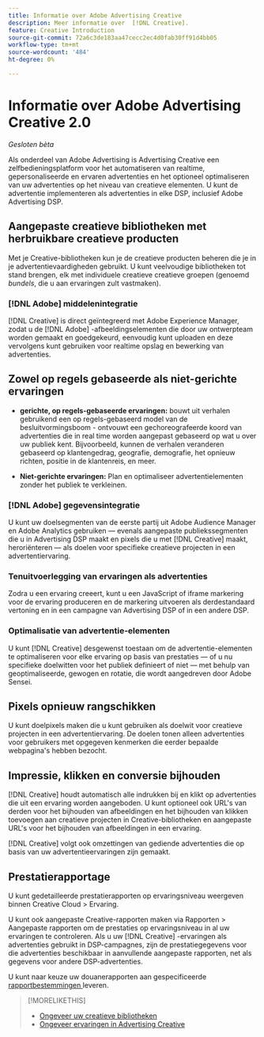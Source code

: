 ```yaml
---
title: Informatie over Adobe Advertising Creative
description: Meer informatie over  [!DNL Creative].
feature: Creative Introduction
source-git-commit: 72a6c3de183aa47cecc2ec4d0fab30ff91d4bb05
workflow-type: tm+mt
source-wordcount: '484'
ht-degree: 0%

---
```


# Informatie over Adobe Advertising Creative 2.0

*Gesloten bèta*

<!-- verify all and rewrite to include new stuff -->

Als onderdeel van Adobe Advertising is Advertising Creative een zelfbedieningsplatform voor het automatiseren van realtime, gepersonaliseerde en ervaren advertenties en het optioneel optimaliseren van uw advertenties op het niveau van creatieve elementen.<!-- Verify --> U kunt de advertentie implementeren als advertenties in elke DSP, inclusief Adobe Advertising DSP.

## Aangepaste creatieve bibliotheken met herbruikbare creatieve producten

Met je Creative-bibliotheken kun je de creatieve producten beheren die je in je advertentievaardigheden gebruikt. U kunt veelvoudige bibliotheken tot stand brengen, elk met individuele creatieve creatieve groepen (genoemd *bundels*, die u aan ervaringen zult vastmaken).

### [!DNL Adobe] middelenintegratie

[!DNL Creative] is direct geïntegreerd met Adobe Experience Manager, zodat u de [!DNL Adobe] -afbeeldingselementen die door uw ontwerpteam worden gemaakt en goedgekeurd, eenvoudig kunt uploaden en deze vervolgens kunt gebruiken voor realtime opslag en bewerking van advertenties.

## Zowel op regels gebaseerde als niet-gerichte ervaringen

* **gerichte, op regels-gebaseerde ervaringen:** bouwt uit verhalen gebruikend een op regels-gebaseerd model van de besluitvormingsboom - ontvouwt een gechoreografeerde koord van advertenties die in real time worden aangepast gebaseerd op wat u over uw publiek kent. Bijvoorbeeld, kunnen de verhalen veranderen gebaseerd op klantengedrag, geografie, demografie, het opnieuw richten, positie in de klantenreis, en meer.

* **Niet-gerichte ervaringen:** Plan en optimaliseer advertentielementen zonder het publiek te verkleinen.

### [!DNL Adobe] gegevensintegratie

U kunt uw doelsegmenten van de eerste partij uit Adobe Audience Manager en Adobe Analytics gebruiken — evenals aangepaste publiekssegmenten die u in Advertising DSP maakt en pixels die u met [!DNL Creative] maakt, heroriënteren — als doelen voor specifieke creatieve projecten in een advertentiervaring. <!-- Advertiser should be able to target all segments that are available in DSP for targeting -->

### Tenuitvoerlegging van ervaringen als advertenties

Zodra u een ervaring creeert, kunt u een JavaScript of iframe markering voor de ervaring produceren en de markering uitvoeren als derdestandaard vertoning en in een campagne van Advertising DSP of in een andere DSP.<!-- Will add video and other ad formats; not sure if they'll be available for both standard and dynamic ads. -->

### Optimalisatie van advertentie-elementen

U kunt [!DNL Creative] desgewenst toestaan om de advertentie-elementen te optimaliseren voor elke ervaring op basis van prestaties — of u nu specifieke doelwitten voor het publiek definieert of niet — met behulp van geoptimaliseerde, gewogen en rotatie, die wordt aangedreven door Adobe Sensei.

<!--
[!DNL Creative] serves first-party ads and triggers third-party ads for the experience based on the specified targeting (when applicable), scheduling, ad rotation, and optimization goal options 
-->

## Pixels opnieuw rangschikken

U kunt doelpixels maken die u kunt gebruiken als doelwit voor creatieve projecten in een advertentiervaring. De doelen tonen alleen advertenties voor gebruikers met opgegeven kenmerken die eerder bepaalde webpagina&#39;s hebben bezocht.

## Impressie, klikken en conversie bijhouden

[!DNL Creative] houdt automatisch alle indrukken bij en klikt op advertenties die uit een ervaring worden aangeboden. U kunt optioneel ook URL&#39;s van derden voor het bijhouden van afbeeldingen en het bijhouden van klikken toevoegen aan creatieve projecten in Creative-bibliotheken en aangepaste URL&#39;s voor het bijhouden van afbeeldingen in een ervaring.

[!DNL Creative] volgt ook omzettingen van gediende advertenties die op basis van uw advertentieervaringen zijn gemaakt. <!-- Verify wording; anything important to add here? We do track them for all users, right? Or is it optional?  -->

<!--
 [Don't need to mention] When an ad is served, the DSP that buys the ad first tracks the impression, and then passes the impression information to [!DNL Creative]. [!DNL Creative] first tracks a click on an ad, and it then passes the click information
to the DSP.
-->

## Prestatierapportage

U kunt gedetailleerde prestatierapporten op ervaringsniveau weergeven binnen Creative Cloud > Ervaring.

U kunt ook aangepaste Creative-rapporten maken via Rapporten > Aangepaste rapporten om de prestaties op ervaringsniveau in al uw ervaringen te controleren. Als u uw [!DNL Creative] -ervaringen als advertenties gebruikt in DSP-campagnes, zijn de prestatiegegevens voor die advertenties beschikbaar in aanvullende aangepaste rapporten, net als gegevens voor andere DSP-advertenties. <!-- Verify that [!DNL Creative] users have access to ALL other reports. -->

U kunt naar keuze uw douanerapporten aan gespecificeerde [ rapportbestemmingen ](/help/dsp/reports/report-destinations/report-destination-about.md) leveren.

<!--
>* [Overview of implementing Adobe Advertising Creative](/help/creative/introduction/implementation-overview.md)
>* [How the user interface is organized](/help/creative/introduction/ui.md)
-->

>[!MORELIKETHIS]
>
>* [ Ongeveer uw creatieve bibliotheken ](/help/creative/creative-libraries/creative-libraries-about.md)
>* [ Ongeveer ervaringen in Advertising Creative ](/help/creative/experiences/experience-about.md)
